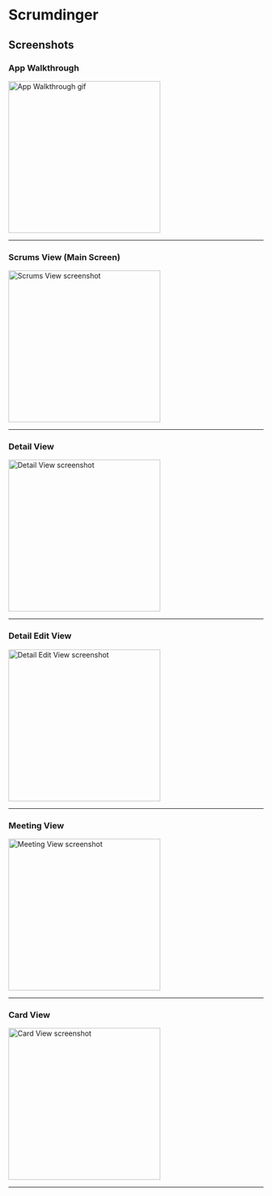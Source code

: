 # Scrumdinger

## Screenshots

### App Walkthrough

<img src="./Documentation/Assets/AppWalkthrough.gif" alt="App Walkthrough gif" width="300"/>

---

### Scrums View (Main Screen)

<img src="./Documentation/Assets/ScrumsView.png" alt="Scrums View screenshot" width="300"/>

---

### Detail View

<img src="./Documentation/Assets/DetailView.png" alt="Detail View screenshot" width="300"/>

---

### Detail Edit View

<img src="./Documentation/Assets/DetailEditView.png" alt="Detail Edit View screenshot" width="300"/>

---

### Meeting View

<img src="./Documentation/Assets/MeetingView.png" alt="Meeting View screenshot" width="300"/>

---

### Card View

<img src="./Documentation/Assets/CardView.png" alt="Card View screenshot" width="300"/>

---
